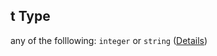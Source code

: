 ## t Type

any of the folllowing: `integer` or `string` ([Details](topic_assignment-definitions-topic-properties-t.md))
